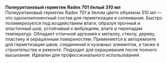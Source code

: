 **Полиуретановый герметик Radex 701 белый 310 мл**  
Полиуретановый герметик Radex 701 в белом цвете объемом 310 мл — это однокомпонентный состав для герметизации и склеивания. Быстро полимеризуется под воздействием влаги, образуя прочный и эластичный шов, устойчивый к вибрациям, влаге и перепадам температур. Обладает отличной адгезией к металлу, стеклу, дереву, пластику и окрашенным поверхностям. Применяется в авторемонте для герметизации швов, соединений и кузовных элементов, а также в строительстве и ремонте. Подходит для окрашивания после полного высыхания. Идеален для профессионального использования.




